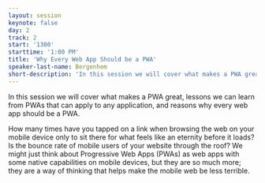 ```yaml
---
layout: session
keynote: false
day: 2
track: 2
start: '1300'
starttime: '1:00 PM'
title: 'Why Every Web App Should be a PWA'
speaker-last-name: Bergenhem
short-description: 'In this session we will cover what makes a PWA great, lessons we can learn from PWAs that can apply to any application, and reasons why every web app should be a PWA.'
---
```


In this session we will cover what makes a PWA great, lessons we can learn from PWAs that can apply to any application, and reasons why every web app should be a PWA.

How many times have you tapped on a link when browsing the web on your mobile device only to sit there for what feels like an eternity before it loads? Is the bounce rate of mobile users of your website through the roof? We might just think about Progressive Web Apps (PWAs) as web apps with some native capabilities on mobile devices, but they are so much more; they are a way of thinking that helps make the mobile web be less terrible.
